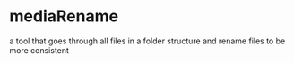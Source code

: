 # mediaRename
a tool that goes through all files in a folder structure and rename files to be more consistent
